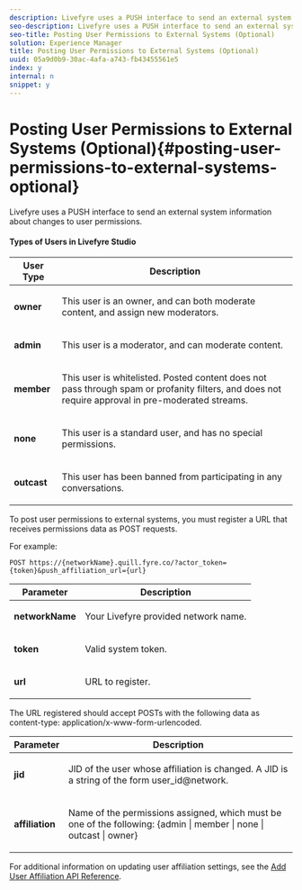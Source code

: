 ```yaml
---
description: Livefyre uses a PUSH interface to send an external system information about changes to user permissions.
seo-description: Livefyre uses a PUSH interface to send an external system information about changes to user permissions.
seo-title: Posting User Permissions to External Systems (Optional)
solution: Experience Manager
title: Posting User Permissions to External Systems (Optional)
uuid: 05a9d0b9-30ac-4afa-a743-fb43455561e5
index: y
internal: n
snippet: y
---
```


# Posting User Permissions to External Systems (Optional){#posting-user-permissions-to-external-systems-optional}

Livefyre uses a PUSH interface to send an external system information about changes to user permissions.

#### Types of Users in Livefyre Studio
<table frame="all" rowsep="1" colsep="1" id="table_trz_nxf_gz">  
 <thead> 
  <tr> 
   <th class="entry"> User Type </th> 
   <th class="entry"> Description </th> 
  </tr> 
 </thead>
 <tbody> 
  <tr> 
   <td> <b>owner</b> </td> 
   <td> <p>This user is an owner, and can both moderate content, and assign new moderators.</p> </td> 
  </tr> 
  <tr> 
   <td> <b>admin</b> </td> 
   <td> <p>This user is a moderator, and can moderate content.</p> </td> 
  </tr> 
  <tr> 
   <td> <b>member</b> </td> 
   <td> <p>This user is whitelisted. Posted content does not pass through spam or profanity filters, and does not require approval in pre-moderated streams.</p> </td> 
  </tr> 
  <tr> 
   <td> <b>none</b> </td> 
   <td> <p>This user is a standard user, and has no special permissions.</p> </td> 
  </tr> 
  <tr> 
   <td> <b>outcast</b> </td> 
   <td> <p>This user has been banned from participating in any conversations.</p> </td> 
  </tr> 
 </tbody> 
</table>

To post user permissions to external systems, you must register a URL that receives permissions data as POST requests.

For example:

```
POST https://{networkName}.quill.fyre.co/?actor_token={token}&push_affiliation_url={url}
```

<table frame="all" rowsep="1" colsep="1" id="table_cgn_xxf_gz"> 
 <thead> 
  <tr> 
   <th class="entry"> Parameter </th> 
   <th class="entry"> Description </th> 
  </tr> 
 </thead>
 <tbody> 
  <tr> 
   <td> <b>networkName</b> </td> 
   <td> <p>Your Livefyre provided network name.</p> </td> 
  </tr> 
  <tr> 
   <td> <b>token</b> </td> 
   <td> <p>Valid system token.</p> </td> 
  </tr> 
  <tr> 
   <td> <b>url</b> </td> 
   <td> <p>URL to register.</p> </td> 
  </tr> 
 </tbody> 
</table>

The URL registered should accept POSTs with the following data as content-type: application/x-www-form-urlencoded.

<table frame="all" rowsep="1" colsep="1" id="table_obz_1yf_gz"> 
 <thead> 
  <tr> 
   <th class="entry"> Parameter </th> 
   <th class="entry"> Description </th> 
  </tr> 
 </thead>
 <tbody> 
  <tr> 
   <td> <b>jid</b> </td> 
   <td> <p>JID of the user whose affiliation is changed. A JID is a string of the form user_id@network.</p> </td> 
  </tr> 
  <tr> 
   <td> <b>affiliation</b> </td> 
   <td> <p>Name of the permissions assigned, which must be one of the following: <span class="keyword"> {admin | member | none | outcast | owner} </span></p> </td> 
  </tr> 
 </tbody> 
</table>

For additional information on updating user affiliation settings, see the [Add User Affiliation API Reference](http://api.livefyre.com/docs/apis/by-category/user-management#operation=urn:livefyre:apis:quill:operations:api:v3.0:affiliation:add:method=post).
